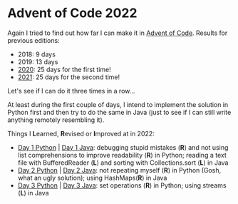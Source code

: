 # Advent of Code 2022

Again I tried to find out how far I can make it in [Advent of Code](https://adventofcode.com/2022/). Results for previous editions:
* 2018: 9 days
* 2019: 13 days
* [2020](https://github.com/Leftfish/Advent-of-Code-2020): 25 days for the first time!
* [2021](https://github.com/Leftfish/Advent-of-Code-2021): 25 days for the second time!

Let's see if I can do it three times in a row...

At least during the first couple of days, I intend to implement the solution in Python first and then try to do the same in Java (just to see if I can still write anything remotely resembling it).

Things I **L**earned, **R**evised or **I**mproved at in 2022:

* [Day 1 Python](01/d01.py) | [Day 1 Java](01/Day01.java): debugging stupid mistakes (**R**) and not using list comprehensions to improve readability (**R**) in Python; reading a text file with BufferedReader (**L**) and sorting with Collections.sort (**L**) in Java
* [Day 2 Python](02/d02.py) | [Day 2 Java](02/Day02.java): not repeating myself (**R**) in Python (Gosh, what an ugly solution); using HashMaps(**R**) in Java
* [Day 3 Python](03/d03.py) | [Day 3 Java](03/Day03.java): set operations (**R**) in Python; using streams (**L**) in Java